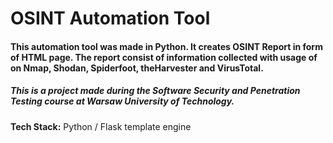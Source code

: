 # OSINT Automation Tool

#### This automation tool was made in Python. It creates OSINT Report in form of HTML page.  The report consist of information collected with usage of on Nmap, Shodan, Spiderfoot, theHarvester and VirusTotal.

##### This is a project made during the Software Security and Penetration Testing course at Warsaw University of Technology.

**Tech Stack:**     Python / Flask template engine
